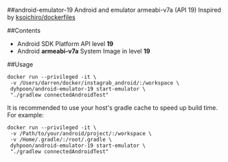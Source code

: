 ##android-emulator-19
Android and emulator armeabi-v7a (API 19)
Inspired by [ksoichiro/dockerfiles](https://github.com/ksoichiro/dockerfiles/tree/master/android-emulator)

##Contents
* Android SDK Platform API level **19**
* Android **armeabi-v7a** System Image in level **19**

##Usage
```
docker run --privileged -it \
 -v /Users/darren/docker/instagrab_android/:/workspace \
 dyhpoon/android-emulator-19 start-emulator \
 "./gradlew connectedAndroidTest"
```

It is recommended to use your host's gradle cache to speed up build time. For example:

```
docker run --privileged -it \
 -v /Path/to/your/android/project/:/workspace \
 -v /Home/.gradle/:/root/.gradle \ 
 dyhpoon/android-emulator-19 start-emulator \
 "./gradlew connectedAndroidTest"
```
